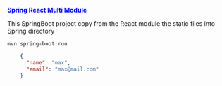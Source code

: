 
**<font color="blue">Spring React Multi Module</font>**

This SpringBoot project copy from the React module the static files into Spring directory

    mvn spring-boot:run

```json
    {
      "name": "max",
      "email": "max@mail.com"
    } 
```
